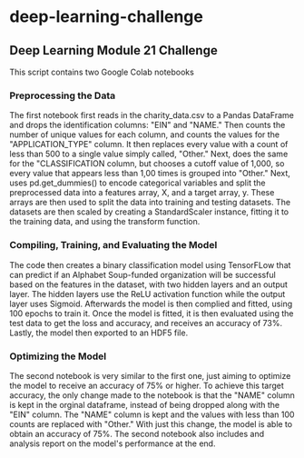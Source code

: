 # deep-learning-challenge
## Deep Learning Module 21 Challenge
This script contains two Google Colab notebooks

### Preprocessing the Data
The first notebook first reads in the charity_data.csv to a Pandas DataFrame and drops the identification columns: "EIN" and "NAME." Then counts the number of unique values for each column, and counts the values for the "APPLICATION_TYPE" column. It then replaces every value with a count of less than 500 to a single value simply called, "Other." Next, does the same for the "CLASSIFICATION column, but chooses a cutoff value of 1,000, so every value that appears less than 1,00 times is grouped into "Other." Next, uses pd.get_dummies() to encode categorical variables and split the preprocessed data into a features array, X, and a target array, y. These arrays are then used to split the data into training and testing datasets. The datasets are then scaled by creating a StandardScaler instance, fitting it to the training data, and using the transform function.

### Compiling, Training, and Evaluating the Model
The code then creates a binary classification model using TensorFLow that can predict if an Alphabet Soup-funded organization will be successful based on the features in the dataset, with two hidden layers and an output layer. The hidden layers use the ReLU activation function while the output layer uses Sigmoid. Afterwards the model is then complied and fitted, using 100 epochs to train it. Once the model is fitted, it is then evaluated using the test data to get the loss and accuracy, and receives an accuracy of 73%. Lastly, the model then exported to an HDF5 file.

### Optimizing the Model
The second notebook is very similar to the first one, just aiming to optimize the model to receive an accuracy of 75% or higher. To achieve this target accuracy, the only change made to the notebook is that the "NAME" column is kept in the orginal dataframe, instead of being dropped along with the "EIN" column. The "NAME" column is kept and the values with less than 100 counts are replaced with "Other." With just this change, the model is able to obtain an accuracy of 75%. The second notebook also includes and analysis report on the model's performance at the end.
